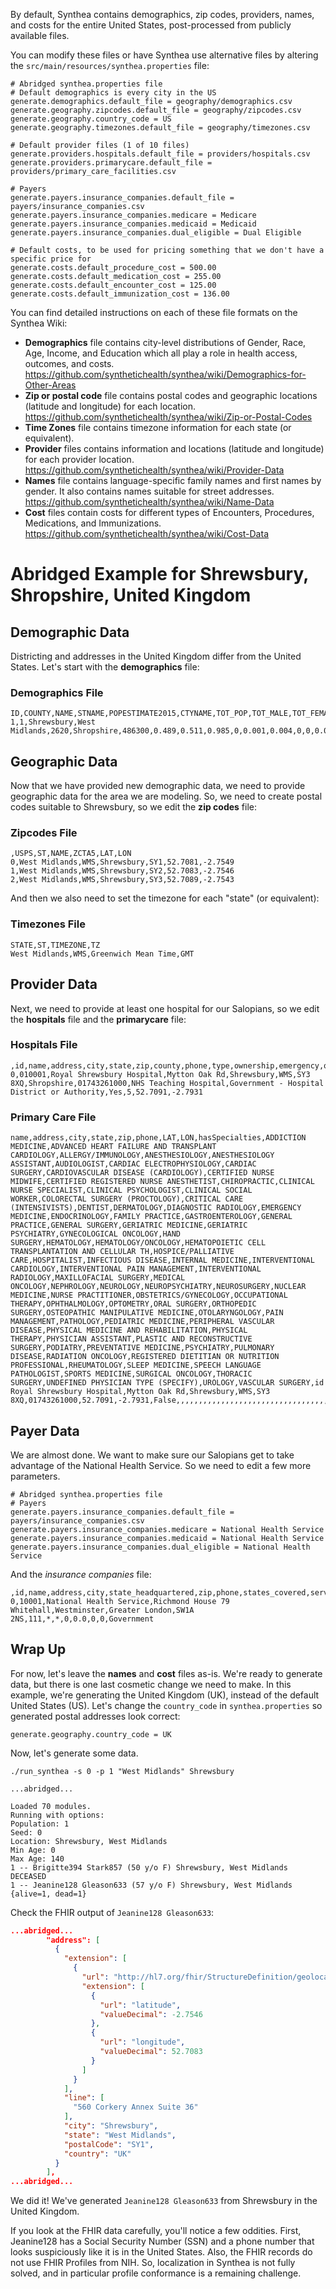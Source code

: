 By default, Synthea contains demographics, zip codes, providers, names, and costs for the entire United States, post-processed from publicly available files.

You can modify these files or have Synthea use alternative files by altering the `src/main/resources/synthea.properties` file:

```properties
# Abridged synthea.properties file
# Default demographics is every city in the US
generate.demographics.default_file = geography/demographics.csv
generate.geography.zipcodes.default_file = geography/zipcodes.csv
generate.geography.country_code = US
generate.geography.timezones.default_file = geography/timezones.csv

# Default provider files (1 of 10 files)
generate.providers.hospitals.default_file = providers/hospitals.csv
generate.providers.primarycare.default_file = providers/primary_care_facilities.csv

# Payers
generate.payers.insurance_companies.default_file = payers/insurance_companies.csv
generate.payers.insurance_companies.medicare = Medicare
generate.payers.insurance_companies.medicaid = Medicaid
generate.payers.insurance_companies.dual_eligible = Dual Eligible

# Default costs, to be used for pricing something that we don't have a specific price for
generate.costs.default_procedure_cost = 500.00
generate.costs.default_medication_cost = 255.00
generate.costs.default_encounter_cost = 125.00
generate.costs.default_immunization_cost = 136.00
```

You can find detailed instructions on each of these file formats on the Synthea Wiki:

* **Demographics** file contains city-level distributions of Gender, Race, Age, Income, and Education which all play a role in health access, outcomes, and costs. https://github.com/synthetichealth/synthea/wiki/Demographics-for-Other-Areas
* **Zip or postal code** file contains postal codes and geographic locations (latitude and longitude) for each location. https://github.com/synthetichealth/synthea/wiki/Zip-or-Postal-Codes
* **Time Zones** file contains timezone information for each state (or equivalent).
* **Provider** files contains information and locations (latitude and longitude) for each provider location. https://github.com/synthetichealth/synthea/wiki/Provider-Data
* **Names** file contains language-specific family names and first names by gender. It also contains names suitable for street addresses. https://github.com/synthetichealth/synthea/wiki/Name-Data
* **Cost** files contain costs for different types of Encounters, Procedures, Medications, and Immunizations. https://github.com/synthetichealth/synthea/wiki/Cost-Data

# Abridged Example for Shrewsbury, Shropshire, United Kingdom

## Demographic Data
Districting and addresses in the United Kingdom differ from the United States. Let's start with the **demographics** file:

### Demographics File
```csv
ID,COUNTY,NAME,STNAME,POPESTIMATE2015,CTYNAME,TOT_POP,TOT_MALE,TOT_FEMALE,WHITE,HISPANIC,BLACK,ASIAN,NATIVE,OTHER,1,2,3,4,5,6,7,8,9,10,11,12,13,14,15,16,17,18,00..10,10..15,15..25,25..35,35..50,50..75,75..100,100..150,150..200,200..999,LESS_THAN_HS,HS_DEGREE,SOME_COLLEGE,BS_DEGREE
1,1,Shrewsbury,West Midlands,2620,Shropshire,486300,0.489,0.511,0.985,0,0.001,0.004,0,0,0.063,0.063,0.063,0.052,0.052,0.052,0.052,0.052,0.076,0.076,0.076,0.076,0.076,0.035,0.035,0.035,0.035,0.035,0.133333333,0.133333333,0.133333333,0.147225,0.147225,0.147225,0.147225,0.1,0.01,0.001,0.18,0.387,22.35,22.35
```

## Geographic Data
Now that we have provided new demographic data, we need to provide geographic data for the area we are modeling. So, we need to create postal codes suitable to Shrewsbury, so we edit the **zip codes** file:

### Zipcodes File
```csv
,USPS,ST,NAME,ZCTA5,LAT,LON
0,West Midlands,WMS,Shrewsbury,SY1,52.7081,-2.7549
1,West Midlands,WMS,Shrewsbury,SY2,52.7083,-2.7546
2,West Midlands,WMS,Shrewsbury,SY3,52.7089,-2.7543
```

And then we also need to set the timezone for each "state" (or equivalent):

### Timezones File
```csv
STATE,ST,TIMEZONE,TZ
West Midlands,WMS,Greenwich Mean Time,GMT
```

## Provider Data
Next, we need to provide at least one hospital for our Salopians, so we edit the **hospitals** file and the **primarycare** file:

### Hospitals File
```csv
,id,name,address,city,state,zip,county,phone,type,ownership,emergency,quality,LAT,LON
0,010001,Royal Shrewsbury Hospital,Mytton Oak Rd,Shrewsbury,WMS,SY3 8XQ,Shropshire,01743261000,NHS Teaching Hospital,Government - Hospital District or Authority,Yes,5,52.7091,-2.7931
```

### Primary Care File
```csv
name,address,city,state,zip,phone,LAT,LON,hasSpecialties,ADDICTION MEDICINE,ADVANCED HEART FAILURE AND TRANSPLANT CARDIOLOGY,ALLERGY/IMMUNOLOGY,ANESTHESIOLOGY,ANESTHESIOLOGY ASSISTANT,AUDIOLOGIST,CARDIAC ELECTROPHYSIOLOGY,CARDIAC SURGERY,CARDIOVASCULAR DISEASE (CARDIOLOGY),CERTIFIED NURSE MIDWIFE,CERTIFIED REGISTERED NURSE ANESTHETIST,CHIROPRACTIC,CLINICAL NURSE SPECIALIST,CLINICAL PSYCHOLOGIST,CLINICAL SOCIAL WORKER,COLORECTAL SURGERY (PROCTOLOGY),CRITICAL CARE (INTENSIVISTS),DENTIST,DERMATOLOGY,DIAGNOSTIC RADIOLOGY,EMERGENCY MEDICINE,ENDOCRINOLOGY,FAMILY PRACTICE,GASTROENTEROLOGY,GENERAL PRACTICE,GENERAL SURGERY,GERIATRIC MEDICINE,GERIATRIC PSYCHIATRY,GYNECOLOGICAL ONCOLOGY,HAND SURGERY,HEMATOLOGY,HEMATOLOGY/ONCOLOGY,HEMATOPOIETIC CELL TRANSPLANTATION AND CELLULAR TH,HOSPICE/PALLIATIVE CARE,HOSPITALIST,INFECTIOUS DISEASE,INTERNAL MEDICINE,INTERVENTIONAL CARDIOLOGY,INTERVENTIONAL PAIN MANAGEMENT,INTERVENTIONAL RADIOLOGY,MAXILLOFACIAL SURGERY,MEDICAL ONCOLOGY,NEPHROLOGY,NEUROLOGY,NEUROPSYCHIATRY,NEUROSURGERY,NUCLEAR MEDICINE,NURSE PRACTITIONER,OBSTETRICS/GYNECOLOGY,OCCUPATIONAL THERAPY,OPHTHALMOLOGY,OPTOMETRY,ORAL SURGERY,ORTHOPEDIC SURGERY,OSTEOPATHIC MANIPULATIVE MEDICINE,OTOLARYNGOLOGY,PAIN MANAGEMENT,PATHOLOGY,PEDIATRIC MEDICINE,PERIPHERAL VASCULAR DISEASE,PHYSICAL MEDICINE AND REHABILITATION,PHYSICAL THERAPY,PHYSICIAN ASSISTANT,PLASTIC AND RECONSTRUCTIVE SURGERY,PODIATRY,PREVENTATIVE MEDICINE,PSYCHIATRY,PULMONARY DISEASE,RADIATION ONCOLOGY,REGISTERED DIETITIAN OR NUTRITION PROFESSIONAL,RHEUMATOLOGY,SLEEP MEDICINE,SPEECH LANGUAGE PATHOLOGIST,SPORTS MEDICINE,SURGICAL ONCOLOGY,THORACIC SURGERY,UNDEFINED PHYSICIAN TYPE (SPECIFY),UROLOGY,VASCULAR SURGERY,id
Royal Shrewsbury Hospital,Mytton Oak Rd,Shrewsbury,WMS,SY3 8XQ,01743261000,52.7091,-2.7931,False,,,,,,,,,,,,,,,,,,,,,,,,,,,,,,,,,,,,,,,,,,,,,,,,,,,,,,,,,,,,,,,,,,,,,,,,,,,,,,,,PCP1
```

## Payer Data
We are almost done. We want to make sure our Salopians get to take advantage of the National Health Service. So we need to edit a few more parameters.

```properties
# Abridged synthea.properties file
# Payers
generate.payers.insurance_companies.default_file = payers/insurance_companies.csv
generate.payers.insurance_companies.medicare = National Health Service
generate.payers.insurance_companies.medicaid = National Health Service
generate.payers.insurance_companies.dual_eligible = National Health Service
```

And the *insurance companies* file:
```csv
,id,name,address,city,state_headquartered,zip,phone,states_covered,services_covered,deductible,default_coinsurance,default_copay,monthly_premium,ownership
0,10001,National Health Service,Richmond House 79 Whitehall,Westminster,Greater London,SW1A 2NS,111,*,*,0,0.0,0,0,Government
```

## Wrap Up

For now, let's leave the **names** and **cost** files as-is. We're ready to generate data, but there is one last cosmetic change we need to make. In this example, we're generating the United Kingdom (UK), instead of the default United States (US). Let's change the `country_code` in `synthea.properties` so generated postal addresses look correct:

```properties
generate.geography.country_code = UK
```

Now, let's generate some data.

```
./run_synthea -s 0 -p 1 "West Midlands" Shrewsbury

...abridged...

Loaded 70 modules.
Running with options:
Population: 1
Seed: 0
Location: Shrewsbury, West Midlands
Min Age: 0
Max Age: 140
1 -- Brigitte394 Stark857 (50 y/o F) Shrewsbury, West Midlands DECEASED
1 -- Jeanine128 Gleason633 (57 y/o F) Shrewsbury, West Midlands 
{alive=1, dead=1}
```

Check the FHIR output of `Jeanine128 Gleason633`:

```json
...abridged...
        "address": [
          {
            "extension": [
              {
                "url": "http://hl7.org/fhir/StructureDefinition/geolocation",
                "extension": [
                  {
                    "url": "latitude",
                    "valueDecimal": -2.7546
                  },
                  {
                    "url": "longitude",
                    "valueDecimal": 52.7083
                  }
                ]
              }
            ],
            "line": [
              "560 Corkery Annex Suite 36"
            ],
            "city": "Shrewsbury",
            "state": "West Midlands",
            "postalCode": "SY1",
            "country": "UK"
          }
        ],
...abridged...
```

We did it! We've generated `Jeanine128 Gleason633` from Shrewsbury in the United Kingdom.

If you look at the FHIR data carefully, you'll notice a few oddities. First, Jeanine128 has a Social Security Number (SSN) and a phone number that looks suspiciously like it is in the United States. Also, the FHIR records do not use FHIR Profiles from NIH. So, localization in Synthea is not fully solved, and in particular profile conformance is a remaining challenge.